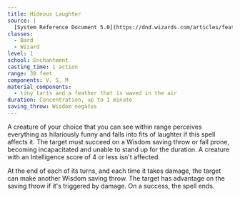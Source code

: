```yaml
---
title: Hideous Laughter
source: |
  [System Reference Document 5.0](https://dnd.wizards.com/articles/features/systems-reference-document-srd)
classes:
  - Bard
  - Wizard
level: 1
school: Enchantment
casting_time: 1 action
range: 30 feet
components: V, S, M
material_components:
  - tiny tarts and a feather that is waved in the air
duration: Concentration, up to 1 minute
saving_throw: Wisdom negates
---
```


A creature of your choice that you can see within range perceives everything as hilariously funny and falls into fits of laughter if this spell affects it. The target must succeed on a Wisdom saving throw or fall prone, becoming incapacitated and unable to stand up for the duration. A creature with an Intelligence score of 4 or less isn't affected.

At the end of each of its turns, and each time it takes damage, the target can make another Wisdom saving throw. The target has advantage on the saving throw if it's triggered by damage. On a success, the spell ends.
